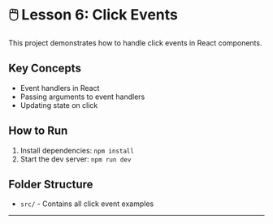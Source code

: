 # 🖱️ Lesson 6: Click Events

This project demonstrates how to handle click events in React components.

## Key Concepts

- Event handlers in React
- Passing arguments to event handlers
- Updating state on click

## How to Run

1. Install dependencies: `npm install`
2. Start the dev server: `npm run dev`

## Folder Structure

- `src/` - Contains all click event examples

---
